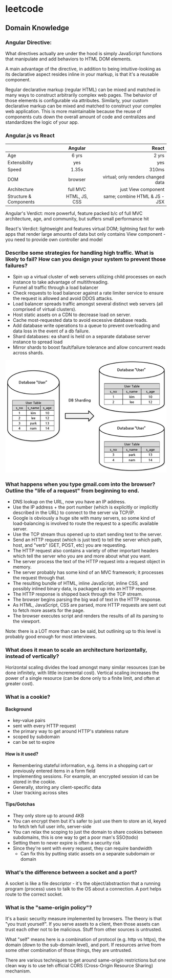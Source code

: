 # leetcode

## Domain Knowledge

### Angular Directive: 

What directives actually are under the hood is simply JavaScript functions that manipulate and add behaviors to HTML DOM elements.

A main advantage of the directive, in addition to being intuitive-looking as its declarative aspect resides inline in your markup, is that it's a reusable component.

Regular declarative markup (regular HTML) can be mixed and matched in many ways to construct arbitrarily complex web pages. The behavior of those elements is configurable via attributes. Similarly, your custom declarative markup can be mixed and matched to construct your complex web application. This is more maintainable because the reuse of components cuts down the overall amount of code and centralizes and standardizes the logic of your app. 


### Angular.js vs React

| 		       	| Angular       | React |
| ------------- |:-------------:| -----:|
| Age           | 6 yrs			 | 2 yrs |
| Extensibility | yes    |   yes|
| Speed         | 1.35s     |    310ms |
| DOM           | browser     |   virtual; only renders changed data |
| Architecture  | full MVC      |    just View component |
| Structure & Components  | HTML, JS, CSS    | same; combine HTML & JS - JSX |


Angular's Verdict: more powerful, feature packed b/c of full MVC architecture, age, and community, but suffers small performance hit

React's Verdict: lightweight and features virtual DOM; lightning fast for web apps that render large amounts of data but only contains View component - you need to provide own controller and model 


### Describe some strategies for handling high traffic. What is likely to fail? How can you design your system to prevent those failures?

- Spin up a virtual cluster of web servers utilizing child processes on each instance to take advantage of multithreading.
- Funnel all traffic through a load balancer
- Check requests to load balancer against a rate limiter service to ensure the request is allowed and avoid DDOS attacks.
- Load balancer spreads traffic amongst several distinct web servers (all comprised of virtual clusters).
- Host static assets on a CDN to decrease load on server.
- Cache most-requested data to avoid excessive database reads.
- Add database write operations to a queue to prevent overloading and data loss in the event of a db failure.
- Shard databases: ea shard is held on a separate database server instance to spread load
- Mirror shards to boost fault/failure tolerance and allow concurrent reads across shards.


![alt text](https://github.com/wendy-wm-wu/leetcode/blob/master/database%20sharding.png)


### What happens when you type gmail.com into the browser? Outline the "life of a request" from beginning to end.

- DNS lookup on the URL, now you have an IP address.
- Use the IP address + the port number (which is explicitly or implicitly described in the URL) to connect to the server via TCP/IP.
- Google is obviously a huge site with many servers, so some kind of load-balancing is involved to route the request to a specific available server.
- Use the TCP stream thus opened up to start sending text to the server.
- Send an HTTP request (which is just text) to tell the server which path, host, and "verb" (GET, POST, etc) you are requesting.
- The HTTP request also contains a variety of other important headers which tell the server who you are and more about what you want.
- The server process the text of the HTTP request into a request object in memory.
- The server probably has some kind of an MVC framework; it processes the request through that.
- The resulting bundle of HTML, inline JavaScript, inline CSS, and possibly inlined binary data, is packaged up into an HTTP response.
- The HTTP response is shipped back through the TCP stream.
- The browser begins parsing the big wad of text in the HTTP response.
- As HTML, JavaScript, CSS are parsed, more HTTP requests are sent out to fetch more assets for the page.
- The browser executes script and renders the results of all its parsing to the viewport.

Note: there is a LOT more than can be said, but outlining up to this level is probably good enough for most interviews.


### What does it mean to scale an architecture horizontally, instead of vertically? 

Horizontal scaling divides the load amongst many similar resources (can be done infinitely, with little incremental cost). Vertical scaling increases the power of a single resource (can be done only to a finite limit, and often at greater cost).

### What is a cookie? 

#### Background
- key-value pairs
- sent with every HTTP request
- the primary way to get around HTTP's stateless nature
- scoped by subdomain
- can be set to expire 

#### How is it used? 
- Remembering stateful information, e.g. items in a shopping cart or previously entered items in a form field
- Implementing sessions. For example, an encrypted session id can be stored in the cookie. 
- Generally, storing any client-specific data
- User tracking across sites 

#### Tips/Gotchas
- They only store up to around 4KB
- You can encrypt them but it's safer to just use them to store an id, keyed to fetch teh full user info, server-side 
- You can relax the scoping to just the domain to share cookies between subdomains, this is one way to get a poor man's SSO(todo)
- Setting them to never expire is often a security risk
- Since they're sent with every request, they can require bandwidth
	- Can fix this by putting static assets on a separate subdomain or domain

### What's the difference between a socket and a port? 

A socket is like a file descriptor - it's the object/abstraction that a running program (process) uses to talk to the OS about a connection. A port helps route to the correct socket. 

### What is the "same-origin policy"? 

It's a basic security measure implemented by browsers. The theory is that "you trust yourself". If you serve assets to a client, then those assets can trust each other not to be malicious. Stuff from other sources is untrusted. 

What "self" means here is a combination of protocol (e.g. http vs https), the domain (down to the sub-domain level), and port. If resources arrive from some other combination of those things, they are untrusted.

There are various techniques to get around same-origin restrictions but one clean way is to use teh official CORS (Cross-Origin Resource Sharing) mechanism. 





